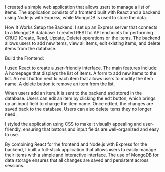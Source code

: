 I created a simple web application that allows users to manage a list of items. The application consists of a frontend built with React and a backend using Node.js with Express, while MongoDB is used to store the data.

How It Works
Setup the Backend:
I set up an Express server that connects to a MongoDB database.
I created RESTful API endpoints for performing CRUD (Create, Read, Update, Delete) operations on the items.
The backend allows users to add new items, view all items, edit existing items, and delete items from the database.

Build the Frontend:

I used React to create a user-friendly interface.
The main features include:
A homepage that displays the list of items.
A form to add new items to the list.
An edit button next to each item that allows users to modify the item name.
A delete button to remove an item from the list.

When users add an item, it is sent to the backend and stored in the database.
Users can edit an item by clicking the edit button, which brings up an input field to change the item name.
Once edited, the changes are saved back to the database.
Users can also delete items they no longer need.


I styled the application using CSS to make it visually appealing and user-friendly, ensuring that buttons and input fields are well-organized and easy to use.

By combining React for the frontend and Node.js with Express for the backend, I built a full-stack application that allows users to easily manage their items with a simple and interactive interface. The use of MongoDB for data storage ensures that all changes are saved and persistent across sessions.